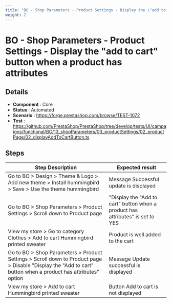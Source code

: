 ```yaml
---
title: "BO - Shop Parameters - Product Settings - Display the \"add to cart\" button when a product has attributes"
weight: 2
---
```


# BO - Shop Parameters - Product Settings - Display the \"add to cart\" button when a product has attributes
## Details
* **Component** : Core
* **Status** : Automated
* **Scenario** : https://forge.prestashop.com/browse/TEST-1072
* **Test** : https://github.com/PrestaShop/PrestaShop/tree/develop/tests/UI/campaigns/functional/BO/13_shopParameters/03_productSettings/02_productPage/02_displayAddToCartButton.ts

## Steps
| Step Description | Expected result |
| ----- | ----- |
| Go to BO > Design > Theme & Logo > Add new theme > Install hummingbird > Save > Use the theme hummingbird | Message Successful update is displayed |
| Go to BO > Shop Parameters > Product Settings > Scroll down to Product page | "Display the "Add to cart" button when a product has attributes" is set to YES |
| View my store > Go to category Clothes > Add to cart Hummingbird printed sweater | Product is well added to the cart |
| Go to BO > Shop Parameters > Product Settings > Scroll down to Product page > Disable "Display the "Add to cart" button when a product has attributes" option | Message Update successful is displayed |
| View my store > Add to cart Hummingbird printed sweater | Button Add to cart is not displayed |
